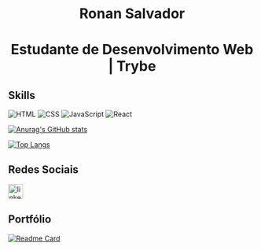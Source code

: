 <h1 align="center">Ronan Salvador</h1>

<h1 align="center">Estudante de Desenvolvimento Web | Trybe </h1>

## Skills

![HTML](https://img.shields.io/badge/HTML5-E34F26?style=for-the-badge&logo=html5&logoColor=white)
![CSS](https://img.shields.io/badge/CSS3-1572B6?style=for-the-badge&logo=css3&logoColor=white)
![JavaScript](https://img.shields.io/badge/JavaScript-323330?style=for-the-badge&logo=javascript&logoColor=F7DF1E)
![React](https://img.shields.io/badge/React_Native-20232A?style=for-the-badge&logo=react&logoColor=61DAFB)

[![Anurag's GitHub stats](https://github-readme-stats.vercel.app/api?username=ronansalvador&show_icons=true&theme=radical)](https://github.com/anuraghazra/github-readme-stats)

[![Top Langs](https://github-readme-stats.vercel.app/api/top-langs/?username=ronansalvador&layout=compact&theme=radical)](https://github.com/anuraghazra/github-readme-stats)

## Redes Sociais
[<img src="https://img.shields.io/badge/LinkedIn-0077B5?style=for-the-badge&logo=linkedin&logoColor=white" alt="linkedin" height='30'>](https://www.linkedin.com/in/ronansalvador/)


## Portfólio
[![Readme Card](https://github-readme-stats.vercel.app/api/pin/?username=ronansalvador&repo=ronansalvador.github.io&theme=radical)](https://github.com/anuraghazra/github-readme-stats)
